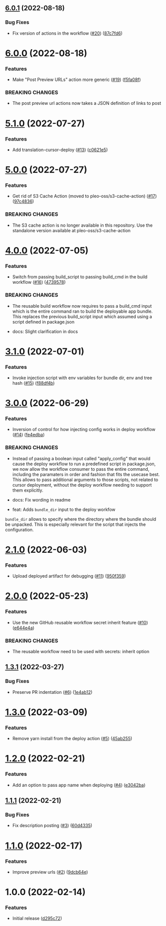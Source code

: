## [6.0.1](https://github.com/pleo-oss/pleo-spa-cicd/compare/v6.0.0...v6.0.1) (2022-08-18)


### Bug Fixes

* Fix version of actions in the workflow ([#20](https://github.com/pleo-oss/pleo-spa-cicd/issues/20)) ([87c7fd6](https://github.com/pleo-oss/pleo-spa-cicd/commit/87c7fd613300518e540f166d87ed1b653acfd8fc))

# [6.0.0](https://github.com/pleo-oss/pleo-spa-cicd/compare/v5.1.0...v6.0.0) (2022-08-18)


### Features

* Make "Post Preview URLs" action more generic ([#19](https://github.com/pleo-oss/pleo-spa-cicd/issues/19)) ([f5fa08f](https://github.com/pleo-oss/pleo-spa-cicd/commit/f5fa08f731b6b84eea3628ee7328d1a1ad4a54f6))


### BREAKING CHANGES

* The post preview url actions now takes a JSON definition of links to post

# [5.1.0](https://github.com/pleo-oss/pleo-spa-cicd/compare/v5.0.0...v5.1.0) (2022-07-27)


### Features

* Add translation-cursor-deploy ([#13](https://github.com/pleo-oss/pleo-spa-cicd/issues/13)) ([c0621e5](https://github.com/pleo-oss/pleo-spa-cicd/commit/c0621e5226e95bf146cf76773a2ee9a4854b6047))

# [5.0.0](https://github.com/pleo-oss/pleo-spa-cicd/compare/v4.0.0...v5.0.0) (2022-07-27)


### Features

* Get rid of S3 Cache Action (moved to pleo-oss/s3-cache-action) ([#17](https://github.com/pleo-oss/pleo-spa-cicd/issues/17)) ([97c4836](https://github.com/pleo-oss/pleo-spa-cicd/commit/97c48367a7daff67888db74252828aa1482688a1))


### BREAKING CHANGES

* The S3 cache action is no longer available in this repository. Use the standalone
version available at pleo-oss/s3-cache-action

# [4.0.0](https://github.com/pleo-oss/pleo-spa-cicd/compare/v3.1.0...v4.0.0) (2022-07-05)


### Features

* Switch from passing build_script to passing build_cmd in the build workflow ([#16](https://github.com/pleo-oss/pleo-spa-cicd/issues/16)) ([4739578](https://github.com/pleo-oss/pleo-spa-cicd/commit/473957859311558fb8c1649c9cd53872d2940b58))


### BREAKING CHANGES

* The reusable build workflow now requires to pass a build_cmd input
which is the entire command ran to build the deployable app bundle. This replaces the
previous build_script input which assumed using a script defined in package.json

* docs: Slight clarification in docs

# [3.1.0](https://github.com/pleo-oss/pleo-spa-cicd/compare/v3.0.0...v3.1.0) (2022-07-01)


### Features

* Invoke injection script with env variables for bundle dir, env and tree hash ([#15](https://github.com/pleo-oss/pleo-spa-cicd/issues/15)) ([f88df4b](https://github.com/pleo-oss/pleo-spa-cicd/commit/f88df4b4be8002d8ea423dfd16bea1365866ac11))

# [3.0.0](https://github.com/pleo-oss/pleo-spa-cicd/compare/v2.1.0...v3.0.0) (2022-06-29)


### Features

* Inversion of control for how injecting config works in deploy workflow ([#14](https://github.com/pleo-oss/pleo-spa-cicd/issues/14)) ([fe4edba](https://github.com/pleo-oss/pleo-spa-cicd/commit/fe4edbad406ac3920f5e26a31b7bd56186dd1625))


### BREAKING CHANGES

* Instead of passing a boolean input called "apply_config" that
would cause the deploy workflow to run a predefined script in package.json, we
now allow the workflow consumer to pass the entire command, including the
paramaters in order and fashion that fits the usecase best.
This allows to pass additional arguments to those scripts, not related to
cursor deployment, without the deploy workflow needing to support them explicitly.

* docs: Fix wording in readme

* feat: Adds `bundle_dir` input to the deploy workfow

`bundle_dir` allows to specify where the directory where the bundle should be unpacked.
This is especially relevant for the script that injects the configuration.

# [2.1.0](https://github.com/pleo-oss/pleo-spa-cicd/compare/v2.0.0...v2.1.0) (2022-06-03)


### Features

* Upload deployed artifact for debugging ([#11](https://github.com/pleo-oss/pleo-spa-cicd/issues/11)) ([950f359](https://github.com/pleo-oss/pleo-spa-cicd/commit/950f3598e0b59d82994d14db2fd6c8ae2cecfa19))

# [2.0.0](https://github.com/pleo-oss/pleo-spa-cicd/compare/v1.3.1...v2.0.0) (2022-05-23)


### Features

* Use the new GitHub reusable workflow secret inherit feature ([#10](https://github.com/pleo-oss/pleo-spa-cicd/issues/10)) ([e644e4a](https://github.com/pleo-oss/pleo-spa-cicd/commit/e644e4ada1b96ed862cdc1418b66079d3f4610a2))


### BREAKING CHANGES

* The reusable workflow need to be used with secrets: inherit option

## [1.3.1](https://github.com/pleo-oss/pleo-spa-cicd/compare/v1.3.0...v1.3.1) (2022-03-27)


### Bug Fixes

* Preserve PR indentation ([#6](https://github.com/pleo-oss/pleo-spa-cicd/issues/6)) ([1e4ab12](https://github.com/pleo-oss/pleo-spa-cicd/commit/1e4ab1205644dbb18bdc789a6fe188f66c6cc61d))

# [1.3.0](https://github.com/pleo-oss/pleo-spa-cicd/compare/v1.2.0...v1.3.0) (2022-03-09)


### Features

* Remove yarn install from the deploy action ([#5](https://github.com/pleo-oss/pleo-spa-cicd/issues/5)) ([45ab255](https://github.com/pleo-oss/pleo-spa-cicd/commit/45ab2554813b7a9ba24006756c87e63ac90b94b3))

# [1.2.0](https://github.com/pleo-oss/pleo-spa-cicd/compare/v1.1.1...v1.2.0) (2022-02-21)


### Features

* Add an option to pass app name when deploying ([#4](https://github.com/pleo-oss/pleo-spa-cicd/issues/4)) ([e3042ba](https://github.com/pleo-oss/pleo-spa-cicd/commit/e3042ba8a2886550fb67601ee09da959e9f5d779))

## [1.1.1](https://github.com/pleo-oss/pleo-spa-cicd/compare/v1.1.0...v1.1.1) (2022-02-21)


### Bug Fixes

* Fix description posting ([#3](https://github.com/pleo-oss/pleo-spa-cicd/issues/3)) ([60d4335](https://github.com/pleo-oss/pleo-spa-cicd/commit/60d4335388fdbbca418a1f0bca15d93049736cf3))

# [1.1.0](https://github.com/pleo-oss/pleo-spa-cicd/compare/v1.0.0...v1.1.0) (2022-02-17)


### Features

* Improve preview urls ([#2](https://github.com/pleo-oss/pleo-spa-cicd/issues/2)) ([9dcb64e](https://github.com/pleo-oss/pleo-spa-cicd/commit/9dcb64e9fa7cc7eadf4b146fd4ad3a6ed2a84c8b))

# 1.0.0 (2022-02-14)


### Features

* Initial release ([d295c72](https://github.com/pleo-oss/pleo-spa-cicd/commit/d295c72c2d92004d548e99a421ea1ff3215683fa))
